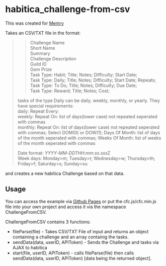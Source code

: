# habitica_challenge-from-csv

This was created for [Memry](https://github.com/Memry)

Takes an CSV/TXT file in the format:

> > Challenge Name  
> > Short Name  
> > Summary  
> > Challenge Description  
> > Guild ID  
> > Gem Prize  
> > Task Type: Habit; Title; Notes; Difficulty; Start Date;  
> > Task Type: Daily; Title; Notes; Difficulty; Start Date; Repeats;  
> > Task Type: To Do; Title; Notes; Difficulty; Due Date;  
> > Task Type: Reward; Title; Notes; Cost;
>
> tasks of the type Daily can be daily, weekly, monthly, or yearly. They have special requirements:  
> daily: Repeat Every:  
> weekly: Repeat On: list of days(lower case) not repeated seperated with commas  
> monthly: Repeat On: list of days(lower case) not repeated seperated with commas; Select DOM(0) or DOW(1); Days Of Month: list of days of the month seperated with commas; Weeks Of Month: list of weeks of the month seperated with commas
>
> Date format: _YYYY_-_MM_-_DDTHH_:_mm_:_ss_.*sss*Z  
> Week days: Monday>m; Tuesday>t; Wednesday>w; Thursday>th; Friday>f; Saturday>s; Sunday>su

and creates a new habitica Challenge based on that data.

## Usage

You can access the example via [Github Pages](https://aras14hd.github.io/habitica_challenge-from-csv/) or put the cfc.js/cfc.min.js file into your own project and access it via the namespace ChallengeFromCSV.

ChallengeFromCSV contains 3 functions:

- fileParse(file) - Takes CSV/TXT File of input and returns an object containing a challenge and an array containig the tasks.
- sendData(data, userID, APIToken) - Sends the Challenge and tasks via AJAX to habitica
- start(file, userID, APIToken) - calls fileParse(file) then calls sendData(data, userID, APIToken) [data being the returned object].

